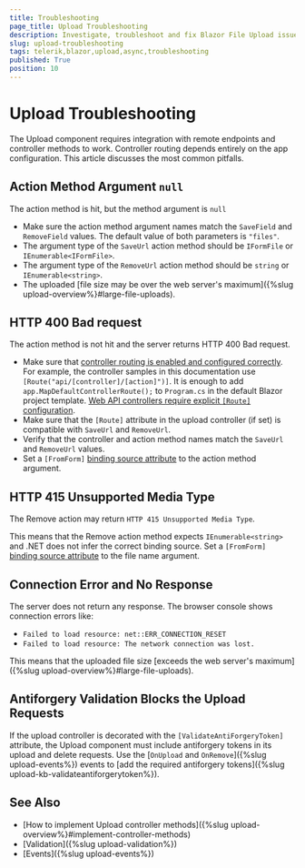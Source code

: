 ```yaml
---
title: Troubleshooting
page_title: Upload Troubleshooting
description: Investigate, troubleshoot and fix Blazor File Upload issues.
slug: upload-troubleshooting
tags: telerik,blazor,upload,async,troubleshooting
published: True
position: 10
---
```



# Upload Troubleshooting

The Upload component requires integration with remote endpoints and controller methods to work. Controller routing depends entirely on the app configuration. This article discusses the most common pitfalls.


## Action Method Argument `null`

The action method is hit, but the method argument is `null`

* Make sure the action method argument names match the `SaveField` and `RemoveField` values. The default value of both parameters is `"files"`.
* The argument type of the `SaveUrl` action method should be `IFormFile` or `IEnumerable<IFormFile>`.
* The argument type of the `RemoveUrl` action method should be `string` or `IEnumerable<string>`.
* The uploaded [file size may be over the web server's maximum]({%slug upload-overview%}#large-file-uploads).


## HTTP 400 Bad request

The action method is not hit and the server returns HTTP 400 Bad request.

* Make sure that [controller routing is enabled and configured correctly](https://docs.microsoft.com/en-us/aspnet/core/mvc/controllers/routing). For example, the controller samples in this documentation use `[Route("api/[controller]/[action]")]`. It is enough to add `app.MapDefaultControllerRoute();` to `Program.cs` in the default Blazor project template. [Web API controllers require explicit `[Route]` configuration](https://learn.microsoft.com/en-gb/aspnet/core/web-api/?view=aspnetcore-8.0#attribute-routing-requirement).
* Make sure that the `[Route]` attribute in the upload controller (if set) is compatible with `SaveUrl` and `RemoveUrl`.
* Verify that the controller and action method names match the `SaveUrl` and `RemoveUrl` values.
* Set a `[FromForm]` [binding source attribute](https://learn.microsoft.com/en-gb/aspnet/core/web-api/?view=aspnetcore-8.0#binding-source-parameter-inference) to the action method argument.


## HTTP 415 Unsupported Media Type

The Remove action may return `HTTP 415 Unsupported Media Type`.

This means that the Remove action method expects `IEnumerable<string>` and .NET does not infer the correct binding source. Set a `[FromForm]` [binding source attribute](https://learn.microsoft.com/en-gb/aspnet/core/web-api/?view=aspnetcore-8.0#binding-source-parameter-inference) to the file name argument.


## Connection Error and No Response

The server does not return any response. The browser console shows connection errors like:

* `Failed to load resource: net::ERR_CONNECTION_RESET`
* `Failed to load resource: The network connection was lost.`

This means that the uploaded file size [exceeds the web server's maximum]({%slug upload-overview%}#large-file-uploads).


## Antiforgery Validation Blocks the Upload Requests

If the upload controller is decorated with the `[ValidateAntiForgeryToken]` attribute, the Upload component must include antiforgery tokens in its upload and delete requests. Use the [`OnUpload` and `OnRemove`]({%slug upload-events%}) events to [add the required antiforgery tokens]({%slug upload-kb-validateantiforgerytoken%}).


## See Also

* [How to implement Upload controller methods]({%slug upload-overview%}#implement-controller-methods)
* [Validation]({%slug upload-validation%})
* [Events]({%slug upload-events%})
